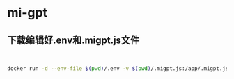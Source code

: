 # mi-gpt

## 下载编辑好.env和.migpt.js文件

```bash


docker run -d --env-file $(pwd)/.env -v $(pwd)/.migpt.js:/app/.migpt.js idootop/mi-gpt:latest
```